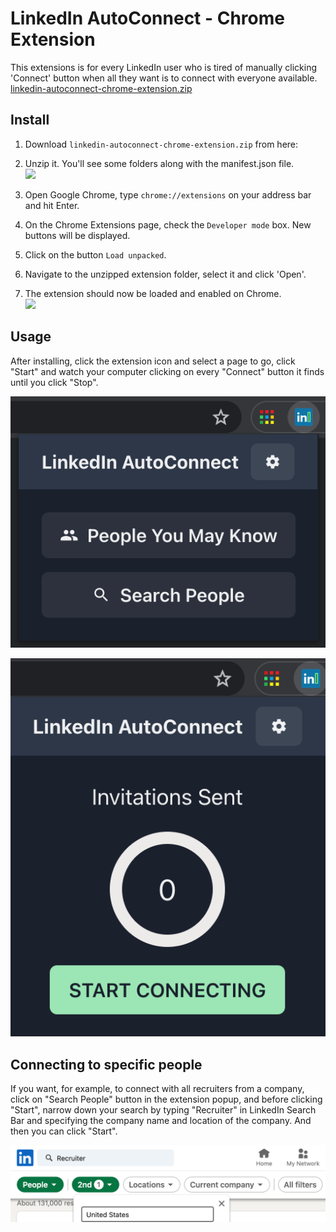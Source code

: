 # LinkedIn AutoConnect - Chrome Extension

This extensions is for every LinkedIn user who is tired of manually clicking 'Connect' button when all they want is to connect with everyone available.
[linkedin-autoconnect-chrome-extension.zip](https://github.com/user-attachments/files/17221192/linkedin-autoconnect-chrome-extension.zip)

## Install

1. Download `linkedin-autoconnect-chrome-extension.zip` from here:  
    
2. Unzip it. You'll see some folders along with the manifest.json file.  
    <img width="412" src="https://github.com/felladrin/linkedin-autoconnect-chrome-extension/assets/418083/d51f6ed6-6986-4da6-b046-3e3799282d5a">
3. Open Google Chrome, type `chrome://extensions` on your address bar and hit Enter.
4. On the Chrome Extensions page, check the `Developer mode` box. New buttons will be displayed.
5. Click on the button `Load unpacked`.
6. Navigate to the unzipped extension folder, select it and click 'Open'.
7. The extension should now be loaded and enabled on Chrome.  
    <img width="412" src="https://github.com/felladrin/linkedin-autoconnect-chrome-extension/assets/418083/88ce0669-2fd0-4b1c-9f7b-c16cab3efe8a">

## Usage

After installing, click the extension icon and select a page to go, click "Start" and watch your computer clicking on every "Connect" button it finds until you click "Stop".

![LinkedIn AutoConnect Screenshot #1](.github/screenshots/linkedin_autoconnect_screenshot_1.png)

![LinkedIn AutoConnect Screenshot #2](.github/screenshots/linkedin_autoconnect_screenshot_2.png)

## Connecting to specific people

If you want, for example, to connect with all recruiters from a company, click on "Search People" button in the extension popup, and before clicking "Start", narrow down your search by typing "Recruiter" in LinkedIn Search Bar and specifying
the company name and location of the company. And then you can click "Start".

![LinkedIn AutoConnect Screenshot #2](.github/screenshots/linkedin_autoconnect_screenshot_3.png)

